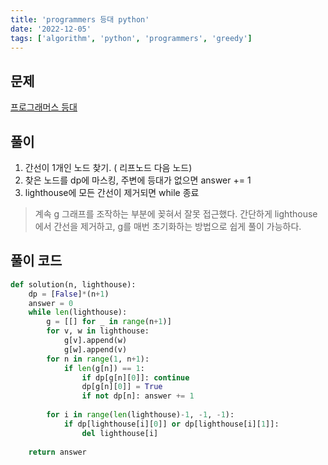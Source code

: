 ```yaml
---
title: 'programmers 등대 python'
date: '2022-12-05'
tags: ['algorithm', 'python', 'programmers', 'greedy']
---
```





## 문제
[프로그래머스 등대](https://school.programmers.co.kr/learn/courses/30/lessons/133500)

## 풀이
  1. 간선이 1개인 노드 찾기. ( 리프노드 다음 노드)
  2. 찾은 노드를 dp에 마스킹, 주변에 등대가 없으면 answer += 1
  3.  lighthouse에 모든 간선이 제거되면 while 종료
  

> 계속 g 그래프를 조작하는 부분에 꽂혀서 잘못 접근했다. 간단하게 lighthouse에서 간선을 제거하고, g를 매번 초기화하는 방법으로 쉽게 풀이 가능하다. 


## 풀이 코드
```python
def solution(n, lighthouse):
    dp = [False]*(n+1)
    answer = 0
    while len(lighthouse):
        g = [[] for _ in range(n+1)]
        for v, w in lighthouse:
            g[v].append(w)
            g[w].append(v)
        for n in range(1, n+1):
            if len(g[n]) == 1:
                if dp[g[n][0]]: continue
                dp[g[n][0]] = True
                if not dp[n]: answer += 1
                
        for i in range(len(lighthouse)-1, -1, -1):
            if dp[lighthouse[i][0]] or dp[lighthouse[i][1]]:
                del lighthouse[i]
                
    return answer
```
